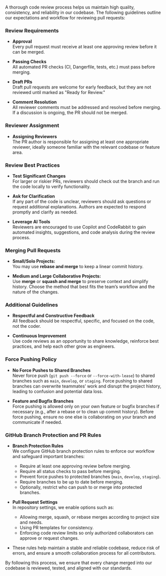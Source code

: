 A thorough code review process helps us maintain high quality, consistency, and reliability in our codebase. The following guidelines outline our expectations and workflow for reviewing pull requests:

### Review Requirements

- **Approval**  
  Every pull request must receive at least one approving review before it can be merged.

- **Passing Checks**  
  All automated PR checks (CI, Dangerfile, tests, etc.) must pass before merging.

- **Draft PRs**  
  Draft pull requests are welcome for early feedback, but they are not reviewed until marked as "Ready for Review."

- **Comment Resolution**  
  All reviewer comments must be addressed and resolved before merging. If a discussion is ongoing, the PR should not be merged.

### Reviewer Assignment

- **Assigning Reviewers**  
  The PR author is responsible for assigning at least one appropriate reviewer, ideally someone familiar with the relevant codebase or feature area.

### Review Best Practices

- **Test Significant Changes**  
  For larger or riskier PRs, reviewers should check out the branch and run the code locally to verify functionality.

- **Ask for Clarification**  
  If any part of the code is unclear, reviewers should ask questions or request additional explanations. Authors are expected to respond promptly and clarify as needed.

- **Leverage AI Tools**  
  Reviewers are encouraged to use Copilot and CodeRabbit to gain automated insights, suggestions, and code analysis during the review process.

### Merging Pull Requests

- **Small/Solo Projects:**  
  You may use **rebase and merge** to keep a linear commit history.

- **Medium and Large Collaborative Projects:**  
  Use **merge** or **squash and merge** to preserve context and simplify history. Choose the method that best fits the team’s workflow and the nature of the changes.

### Additional Guidelines

- **Respectful and Constructive Feedback**  
  All feedback should be respectful, specific, and focused on the code, not the coder.

- **Continuous Improvement**  
  Use code reviews as an opportunity to share knowledge, reinforce best practices, and help each other grow as engineers.

### Force Pushing Policy

- **No Force Pushes to Shared Branches**  
  Never force push (`git push --force` or `--force-with-lease`) to shared branches such as `main`, `develop`, or `staging`. Force pushing to shared branches can overwrite teammates’ work and disrupt the project history, leading to confusion and potential data loss.

- **Feature and Bugfix Branches**  
  Force pushing is allowed only on your own feature or bugfix branches if necessary (e.g., after a rebase or to clean up commit history). Before force pushing, ensure no one else is collaborating on your branch and communicate if needed.

### GitHub Branch Protection and PR Rules

- **Branch Protection Rules**  
  We configure GitHub branch protection rules to enforce our workflow and safeguard important branches:
    - Require at least one approving review before merging.
    - Require all status checks to pass before merging.
    - Prevent force pushes to protected branches (`main`, `develop`, `staging`).
    - Require branches to be up to date before merging.
    - Optionally, restrict who can push to or merge into protected branches.

- **Pull Request Settings**  
  In repository settings, we enable options such as:
    - Allowing merge, squash, or rebase merges according to project size and needs.
    - Using PR templates for consistency.
    - Enforcing code review limits so only authorized collaborators can approve or request changes.

- These rules help maintain a stable and reliable codebase, reduce risk of errors, and ensure a smooth collaboration process for all contributors.

By following this process, we ensure that every change merged into our codebase is reviewed, tested, and aligned with our standards.

